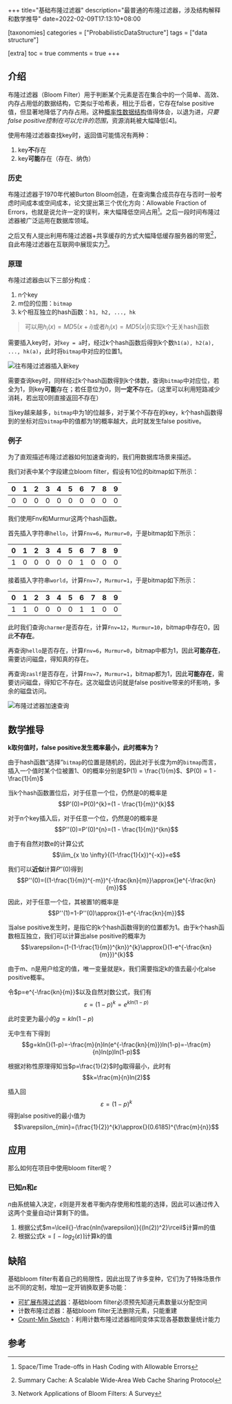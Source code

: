 +++
title="基础布隆过滤器"
description="最普通的布隆过滤器，涉及结构解释和数学推导"
date=2022-02-09T17:13:10+08:00

[taxonomies]
categories = ["ProbabilisticDataStructure"]
tags = ["data structure"]

[extra]
toc = true
comments = true
+++

## 介绍

布隆过滤器（Bloom Filter）用于判断某个元素是否在集合中的一个简单、高效、内存占用低的数据结构，它类似于哈希表，相比于后者，它存在false positive值，但显著地降低了内存占用。这种[概率性数据结构](/categories/probabilisticdatastructure/)值得体会，以退为进，*只要false positive控制在可以允许的范围*，资源消耗被大幅降低[4]。

使用布隆过滤器查找key时，返回值可能情况有两种：

1. key**不**存在
2. key**可能**存在（存在、纳伪）

### 历史

布隆过滤器于1970年代被Burton Bloom创造，在查询集合成员存在与否时一般考虑时间成本或空间成本，论文提出第三个优化方向：Allowable Fraction of Errors，也就是说允许一定的误判，来大幅降低空间占用[^1]。之后一段时间布隆过滤器被广泛运用在数据库领域。

之后又有人提出利用布隆过滤器+共享缓存的方式大幅降低缓存服务器的带宽[^2]，自此布隆过滤器在互联网中展现实力[^3]。

### 原理

布隆过滤器由以下三部分构成：

1. n个key
2. m位的位图：`bitmap`
3. k个相互独立的hash函数：`h1, h2, ..., hk`

> 可以用$h_{i}(x)=MD5(x+i)$或者$h_{i}(x)=MD5(x|i)$实现k个无关hash函数

需要插入key时，对`key = a`时，经过k个hash函数后得到k个数`h1(a), h2(a), ..., hk(a)`，此时将`bitmap`中对应的位置1。

![往布隆过滤器插入新key](https://raw.githubusercontent.com/oliverdding/imaw.io/main/inserting-key-into-bloom-filter.drawio.svg)

需要查询key时，同样经过k个hash函数得到k个体数，查询`bitmap`中对应位，若全为1，则key**可能**存在；若任意位为0，则**一定不**存在。（这里可以利用短路减少消耗，若出现0则直接返回不存在）

当key越来越多，`bitmap`中为1的位越多，对于某个不存在的key，k个hash函数得到的坐标对应`bitmap`中的值都为1的概率越大，此时就发生false positive。

### 例子

为了直观描述布隆过滤器如何加速查询的，我们用数据库场景来描述。

我们对表中某个字段建立bloom filter，假设有10位的bitmap如下所示：

| 0 | 1 | 2 | 3 | 4 | 5 | 6 | 7 | 8 | 9 |
| - | - | - | - | - | - | - | - | - | - |
| 0 | 0 | 0 | 0 | 0 | 0 | 0 | 0 | 0 | 0 |

我们使用Fnv和Murmur这两个hash函数。

首先插入字符串`hello`，计算`Fnv=6`，`Murmur=0`，于是bitmap如下所示：

| 0 | 1 | 2 | 3 | 4 | 5 | 6 | 7 | 8 | 9 |
| - | - | - | - | - | - | - | - | - | - |
| 1 | 0 | 0 | 0 | 0 | 0 | 1 | 0 | 0 | 0 |

接着插入字符串`world`，计算`Fnv=7`，`Murmur=1`，于是bitmap如下所示：

| 0 | 1 | 2 | 3 | 4 | 5 | 6 | 7 | 8 | 9 |
| - | - | - | - | - | - | - | - | - | - |
| 1 | 1 | 0 | 0 | 0 | 0 | 1 | 1 | 0 | 0 |

此时我们查询`charmer`是否存在，计算`Fnv=12`，`Murmur=10`，bitmap中存在0，因此**不存在**。

再查询`hello`是否存在，计算`Fnv=6`，`Murmur=0`，bitmap中都为1，因此**可能存在**，需要访问磁盘，得知真的存在。

再查询`zaslf`是否存在，计算`Fnv=7`，`Murmur=1`，bitmap都为1，因此**可能存在**，需要访问磁盘，得知它不存在。这次磁盘访问就是false positive带来的坏影响，多余的磁盘访问。

![布隆过滤器加速查询](https://raw.githubusercontent.com/oliverdding/imaw.io/main/bloom-filter-speed-up-answers.drawio.svg)

## 数学推导

**k取何值时，false positive发生概率最小，此时概率为？**

由于hash函数“选择”`bitmap`的位置是随机的，因此对于长度为m的`bitmap`而言，插入一个值时某个位被置1、0的概率分别是$P(1) = \frac{1}{m}$、$P(0) = 1 - \frac{1}{m}$

当k个hash函数置位后，对于任意一个位，仍然是0的概率是$$P'(0)=P(0)^{k}=(1 - \frac{1}{m})^{k}$$

对于n个key插入后，对于任意一个位，仍然是0的概率是$$P''(0)=P'(0)^{n}=(1 - \frac{1}{m})^{kn}$$

由于有自然对数e的计算公式$$\lim_{x \to \infty}{(1-\frac{1}{x})^{-x}}=e$$

我们可以**近似**计算$P''(0)$得到$$P''(0)=((1-\frac{1}{m})^{-m})^{-\frac{kn}{m}}\approx{}e^{-\frac{kn}{m}}$$

因此，对于任意一个位，其被置1的概率是$$P''(1)=1-P''(0)\approx{}1-e^{-\frac{kn}{m}}$$

当alse positive发生时，是指它的k个hash函数得到的位置都为1。由于k个hash函数相互独立，我们可以计算出alse positive的概率为$$\varepsilon=(1-(1-\frac{1}{m})^{kn})^{k}\approx{}(1-e^{-\frac{kn}{m}})^{k}$$

由于m、n是用户给定的值，唯一变量就是k，我们需要指定k的值去最小化alse positive概率。

令$p=e^{-\frac{kn}{m}}$以及自然对数公式，我们有$$\varepsilon=(1-p)^{k}=e^{kln(1-p)}$$

此时变更为最小的$g=kln(1-p)$

无中生有下得到$$g=kln{}(1-p)=-\frac{m}{n}ln(e^{-\frac{kn}{m}})ln(1-p)=-\frac{m}{n}ln(p)ln(1-p)$$

根据对称性原理得知当$p=\frac{1}{2}$时g取得最小，此时有$$k=\frac{m}{n}ln(2)$$

插入回$$\varepsilon=(1-p)^{k}$$得到alse positive的最小值为$$\varepsilon_{min}=(\frac{1}{2})^{k}\approx{}(0.6185)^{\frac{m}{n}}$$

## 应用

那么如何在项目中使用bloom filter呢？

### 已知$n$和$\varepsilon$

$n$由系统输入决定，$\varepsilon$则是开发者平衡内存使用和性能的选择，因此可以通过传入这两个变量自动计算剩下的值。

1. 根据公式$m=\lceil{}-\frac{nln(\varepsilon)}{(ln(2))^2}\rceil$计算m的值
2. 根据公式$k=\lceil{}-log_2(\varepsilon)\rceil$计算k的值

## 缺陷

基础bloom filter有着自己的局限性，因此出现了许多变种，它们为了特殊场景作出不同的定制，增加一定开销换取更多功能：

* [可扩展布隆过滤器](/posts/bloom-filter-2/)：基础bloom filter必须预先知道元素数量以分配空间
* 计数布隆过滤器：基础bloom filter无法删除元素，只能重建
* [Count-Min Sketch](/posts/count-min-sketch/)：利用计数布隆过滤器相同变体实现各基数数量统计能力

## 参考

[^1]: Space/Time Trade-offs in Hash Coding with Allowable Errors
[^2]: Summary Cache: A Scalable Wide-Area Web Cache Sharing Protocol 
[^3]: Network Applications of Bloom Filters: A Survey
[^4]: Bloom Filters by Example. https://llimllib.github.io/bloomfilter-tutorial/
